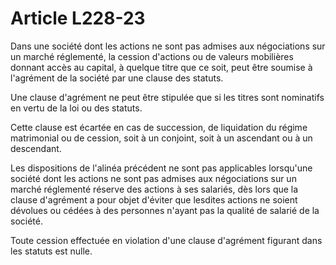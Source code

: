 # Article L228-23

Dans une société dont les actions ne sont pas admises aux négociations sur un  marché réglementé, la cession d'actions ou de valeurs mobilières donnant accès  au capital, à quelque titre que ce soit, peut être soumise à l'agrément de la  société par une clause des statuts.

Une clause d'agrément ne  peut être stipulée que si les titres sont nominatifs en vertu de la loi ou des  statuts.

Cette clause est écartée en cas de succession, de  liquidation du régime matrimonial ou de cession, soit à un conjoint, soit à un  ascendant ou à un descendant.

Les dispositions de l'alinéa  précédent ne sont pas applicables lorsqu'une société dont les actions ne sont  pas admises aux négociations sur un marché réglementé réserve des actions à ses  salariés, dès lors que la clause d'agrément a pour objet d'éviter que lesdites  actions ne soient dévolues ou cédées à des personnes n'ayant pas la qualité de  salarié de la société.

Toute cession effectuée en violation  d'une clause d'agrément figurant dans les statuts est nulle.
